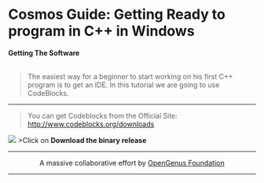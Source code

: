 # Cosmos Guide: Getting Ready to program in C++ in Windows
<b1> <b>Getting The Software</b> </b1> <br> <br>
>The easiest way for a beginner to start working on his first C++ program is to get an IDE. In this tutorial we are going to use CodeBlocks. <br>
---
>You can get Codeblocks from the Official Site: http://www.codeblocks.org/downloads <br>
<img src="https://imgur.com/5w022Mj">
>Click on <b>Download the binary release</b> <br>

---

<p align="center">
	A massive collaborative effort by <a href="https://github.com/OpenGenus/cosmos">OpenGenus Foundation</a> 
</p>

---

